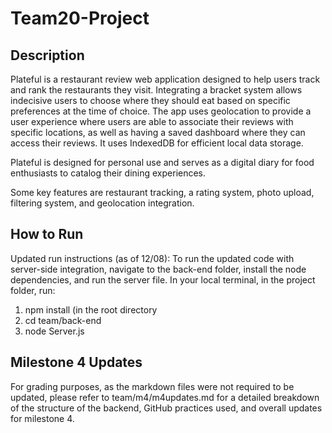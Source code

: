# Team20-Project

## Description
Plateful is a restaurant review web application designed to help users track and rank the restaurants they visit. Integrating a bracket system allows indecisive users to choose where they should eat based on specific preferences at the time of choice. The app uses geolocation to provide a user experience where users are able to associate their reviews with specific locations, as well as having a saved dashboard where they can access their reviews. It uses IndexedDB for efficient local data storage.

Plateful is designed for personal use and serves as a digital diary for food enthusiasts to catalog their dining experiences. 

Some key features are restaurant tracking, a rating system, photo upload, filtering system, and geolocation integration. 

## How to Run
Updated run instructions (as of 12/08): To run the updated code with server-side integration, navigate to the back-end folder, install the node dependencies, and run the server file. In your local terminal, in the project folder, run:
1. npm install (in the root directory
2. cd team/back-end
3. node Server.js

## Milestone 4 Updates
For grading purposes, as the markdown files were not required to be updated, please refer to team/m4/m4updates.md for a detailed breakdown of the structure of the backend, GitHub practices used, and overall updates for milestone 4.
